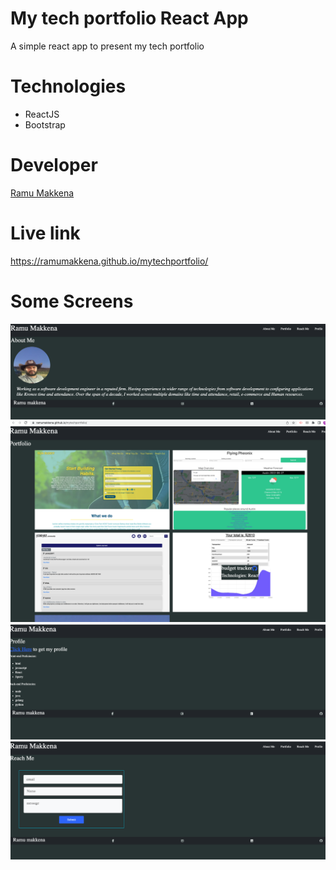 # My tech portfolio React App
A simple react app to present my tech portfolio

# Technologies
* ReactJS 
* Bootstrap

# Developer
[Ramu Makkena](https://github.com/RamuMakkena)
# Live link
https://ramumakkena.github.io/mytechportfolio/

# Some Screens
![Home](./public/readMePics/Home.png)
![portfolio](./public/readMePics/portfolio.png)
![profile](./public/readMePics/profile.png)
![reachme](./public/readMePics/reachme.png)


